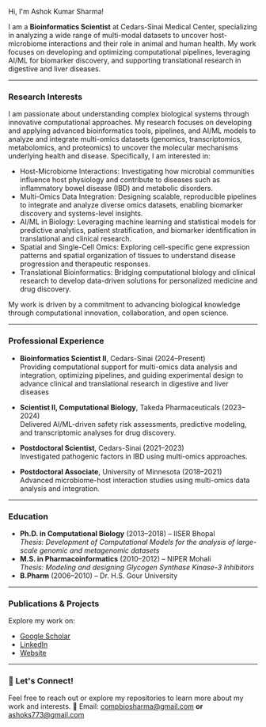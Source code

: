 Hi, I'm Ashok Kumar Sharma!  

I am a **Bioinformatics Scientist** at Cedars-Sinai Medical Center, specializing in analyzing a wide range of multi-modal datasets to uncover host-microbiome interactions and their role in animal and human health. My work focuses on developing and optimizing computational pipelines, leveraging AI/ML for biomarker discovery, and supporting translational research in digestive and liver diseases.

---
### Research Interests  
I am passionate about understanding complex biological systems through innovative computational approaches. My research focuses on developing and applying advanced bioinformatics tools, pipelines, and AI/ML models to analyze and integrate multi-omics datasets (genomics, transcriptomics, metabolomics, and proteomics) to uncover the molecular mechanisms underlying health and disease. Specifically, I am interested in:
- Host-Microbiome Interactions: Investigating how microbial communities influence host physiology and contribute to diseases such as inflammatory bowel disease (IBD) and metabolic disorders.
- Multi-Omics Data Integration: Designing scalable, reproducible pipelines to integrate and analyze diverse omics datasets, enabling biomarker discovery and systems-level insights.
- AI/ML in Biology: Leveraging machine learning and statistical models for predictive analytics, patient stratification, and biomarker identification in translational and clinical research.
- Spatial and Single-Cell Omics: Exploring cell-specific gene expression patterns and spatial organization of tissues to understand disease progression and therapeutic responses.
- Translational Bioinformatics: Bridging computational biology and clinical research to develop data-driven solutions for personalized medicine and drug discovery.

My work is driven by a commitment to advancing biological knowledge through computational innovation, collaboration, and open science.

---

### Professional Experience  
- **Bioinformatics Scientist II**, Cedars-Sinai (2024–Present)  
  Providing computational support for multi-omics data analysis and integration, optimizing pipelines, and guiding experimental design to advance clinical and translational research in digestive and liver diseases
  
- **Scientist II, Computational Biology**, Takeda Pharmaceuticals (2023–2024)  
  Delivered AI/ML-driven safety risk assessments, predictive modeling, and transcriptomic analyses for drug discovery.  

- **Postdoctoral Scientist**, Cedars-Sinai (2021–2023)  
  Investigated pathogenic factors in IBD using multi-omics approaches.  

- **Postdoctoral Associate**, University of Minnesota (2018–2021)  
  Advanced microbiome-host interaction studies using multi-omics data analysis and integration.  


---

### Education  
- **Ph.D. in Computational Biology** (2013–2018) – IISER Bhopal  
  *Thesis: Development of Computational Models for the analysis of large-scale genomic and metagenomic datasets*  
- **M.S. in Pharmacoinformatics** (2010–2012) – NIPER Mohali  
  *Thesis: Modeling and designing Glycogen Synthase Kinase-3 Inhibitors*  
- **B.Pharm** (2006–2010) – Dr. H.S. Gour University  

---

### Publications & Projects  
Explore my work on:  
- [Google Scholar](https://scholar.google.com/citations?user=zm75iYMAAAAJ&hl=en)  
- [LinkedIn](https://www.linkedin.com/in/sharma-ak)  
- [Website](https://ashoks773.github.io/)

---

### 🌱 Let's Connect!  
Feel free to reach out or explore my repositories to learn more about my work and interests. 🚀
Email: compbiosharma@gmail.com **or** ashoks773@gmail.com

